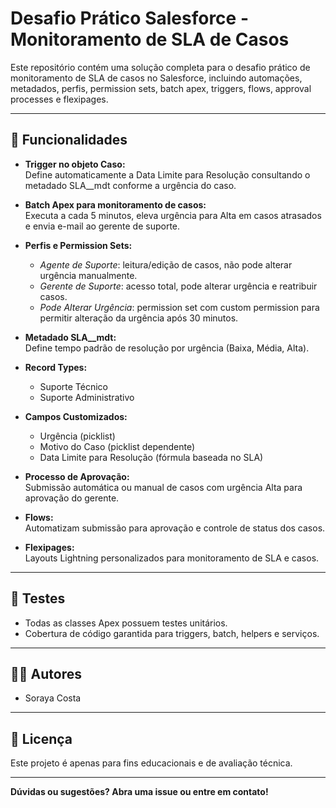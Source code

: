 # Desafio Prático Salesforce - Monitoramento de SLA de Casos

Este repositório contém uma solução completa para o desafio prático de monitoramento de SLA de casos no Salesforce, incluindo automações, metadados, perfis, permission sets, batch apex, triggers, flows, approval processes e flexipages.

---

## 🚀 Funcionalidades

- **Trigger no objeto Caso:**  
  Define automaticamente a Data Limite para Resolução consultando o metadado SLA__mdt conforme a urgência do caso.

- **Batch Apex para monitoramento de casos:**  
  Executa a cada 5 minutos, eleva urgência para Alta em casos atrasados e envia e-mail ao gerente de suporte.

- **Perfis e Permission Sets:**  
  - *Agente de Suporte*: leitura/edição de casos, não pode alterar urgência manualmente.
  - *Gerente de Suporte*: acesso total, pode alterar urgência e reatribuir casos.
  - *Pode Alterar Urgência*: permission set com custom permission para permitir alteração da urgência após 30 minutos.

- **Metadado SLA__mdt:**  
  Define tempo padrão de resolução por urgência (Baixa, Média, Alta).

- **Record Types:**  
  - Suporte Técnico
  - Suporte Administrativo

- **Campos Customizados:**  
  - Urgência (picklist)
  - Motivo do Caso (picklist dependente)
  - Data Limite para Resolução (fórmula baseada no SLA)

- **Processo de Aprovação:**  
  Submissão automática ou manual de casos com urgência Alta para aprovação do gerente.

- **Flows:**  
  Automatizam submissão para aprovação e controle de status dos casos.

- **Flexipages:**  
  Layouts Lightning personalizados para monitoramento de SLA e casos.

---

## 🧪 Testes

- Todas as classes Apex possuem testes unitários.
- Cobertura de código garantida para triggers, batch, helpers e serviços.

---

## 👩‍💻 Autores

- Soraya Costa

---

## 📄 Licença

Este projeto é apenas para fins educacionais e de avaliação técnica.

---

**Dúvidas ou sugestões? Abra uma issue ou entre em contato!**